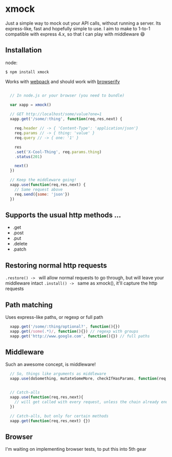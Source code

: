 # xmock

Just a simple way to mock out your API calls, without running a server.
Its express-like, fast and hopefully simple to use.
I aim to make to 1-to-1 compatible with express 4.x, so that I can play with middleware :smile:


## Installation

node:

```
$ npm install xmock
```


Works with [webpack](https://webpack.github.io/) and should work with [browserify](https://github.com/substack/node-browserify) 

```js

  // In node.js or your browser (you need to bundle)

  var xapp = xmock()
  
  // GET http://localhost/some/value?one=1
  xapp.get('/some/:thing', function(req,res,next) {

    req.header // -> { 'Content-Type': 'application/json'}
    req.params // -> { thing: 'value' }
    req.query // -> { one: '1' }

    res
    .set('X-Cool-Thing', req.params.thing)
    .status(201)

    next()
  })

  // Keep the middleware going!
  xapp.use(function(req,res,next) {
    // Same request above
    req.send({some: 'json'})
  })

```

## Supports the usual http methods ...

- .get
- .post
- .put
- .delete
- .patch


## Restoring normal http requests

`.restore() -> ` will allow normal requests to go through, but will leave your middleware intact
`.install() -> ` same as xmock(), it'll capture the http requests


## Path matching

Uses express-like paths, or regexp or full path


```js
  xapp.get('/some/:thing/optional?', function(){})
  xapp.get(/some(.*)/, function(){}) // regexp with groups
  xapp.get('http://www.google.com', function(){}) // full paths
```


## Middleware

Such an awesome concept, is middleware!

```js
  // So, things like arguments as middleware
  xapp.use(doSomething, mutateSomeMore, checkIfHasParams, function(req,res,next) {})


  // Catch-alls
  xapp.use(function(req,res,next){
    // will get called with every request, unless the chain already ended
  })

  // Catch-alls, but only for certain methods
  xapp.get(function(req,res,next) {})

```

## Browser

I'm waiting on implementing browser tests, to put this into 5th gear
